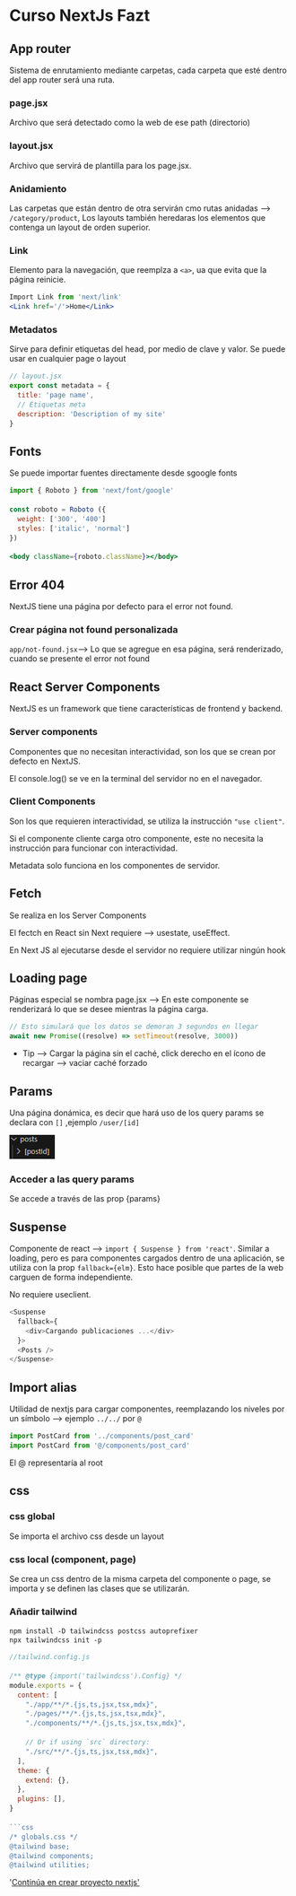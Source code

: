 # Curso NextJs Fazt

## App router

Sistema de enrutamiento mediante carpetas, cada carpeta que esté dentro del app router será una ruta.

### page.jsx

Archivo que será detectado como la web de ese path (directorio)

### layout.jsx

Archivo que servirá de plantilla para los page.jsx.

### Anidamiento

Las carpetas que están dentro de otra servirán cmo rutas anidadas --> `/category/product`, Los layouts también heredaras los elementos que contenga un layout de orden superior.

### Link

Elemento para la navegación, que reemplza a `<a>`, ua que evita que la página reinicie. 

```jsx
Import Link from 'next/link'
<Link href='/'>Home</Link>
```

### Metadatos

Sirve para definir etiquetas del head, por medio de clave y valor. Se puede usar en cualquier page o layout

```jsx
// layout.jsx
export const metadata = {
  title: 'page name',
  // Etiquetas meta
  description: 'Description of my site'
} 
```

## Fonts

Se puede importar fuentes directamente desde sgoogle fonts

```jsx
import { Roboto } from 'next/font/google'

const roboto = Roboto ({
  weight: ['300', '400']
  styles: ['italic', 'normal']
})

<body className={roboto.className}></body>

```

## Error 404

NextJS tiene una página por defecto para el error not found.

### Crear página not found personalizada

`app/not-found.jsx`--> Lo que se agregue en esa página, será renderizado, cuando se presente el error not found

## React Server Components

NextJS es un framework que tiene características de frontend y backend.

### Server components

Componentes que no necesitan interactividad, son los que se crean por defecto en NextJS. 

El console.log() se ve en la terminal del servidor no en el navegador.

### Client Components

Son los que requieren interactividad, se utiliza la instrucción `"use client"`.

Si el componente cliente carga otro componente, este no necesita la instrucción para funcionar con interactividad.

Metadata solo funciona en los componentes de servidor.

## Fetch

Se realiza en los Server Components

El fectch en React sin Next requiere --> usestate, useEffect.

En Next JS al ejecutarse desde el servidor no requiere utilizar ningún hook

## Loading page

Páginas especial se nombra page.jsx --> En este componente se renderizará lo que se desee mientras la página carga.

```js
// Esto simulará que los datos se demoran 3 segundos en llegar
await new Promise((resolve) => setTimeout(resolve, 3000))
```

- Tip --> Cargar la página sin el caché, click derecho en el ícono de recargar --> vaciar caché forzado

## Params

Una página donámica, es decir que hará uso de los query params se declara con `[]` ,ejemplo `/user/[id]`

![query params](image.png)

### Acceder a las query params

Se accede a través de las prop {params}

## Suspense

Componente de react --> `import { Suspense } from 'react'`. Similar a loading, pero es para componentes cargados dentro de una aplicación, se utiliza con la prop `fallback={elm}`. Esto hace posible que partes de la web carguen de forma independiente.

No requiere useclient.

```js
<Suspense
  fallback={
    <div>Cargando publicaciones ...</div>
  }>
  <Posts />
</Suspense>
```
<!-- Reapasar y comprobar esta funcionalidad -->

## Import alias

Utilidad de nextjs para cargar componentes, reemplazando los niveles por un símbolo --> ejemplo `../../` por `@`

```js
import PostCard from '../components/post_card'
import PostCard from '@/components/post_card'
```
El @ representaría al root

## css

### css global

Se importa el archivo css desde un layout

### css local (component, page)

Se crea un css dentro de la misma carpeta del componente o page, se importa y se definen las clases que se utilizarán.

### Añadir tailwind

```
npm install -D tailwindcss postcss autoprefixer
npx tailwindcss init -p
```

```js
//tailwind.config.js

/** @type {import('tailwindcss').Config} */
module.exports = {
  content: [
    "./app/**/*.{js,ts,jsx,tsx,mdx}",
    "./pages/**/*.{js,ts,jsx,tsx,mdx}",
    "./components/**/*.{js,ts,jsx,tsx,mdx}",
 
    // Or if using `src` directory:
    "./src/**/*.{js,ts,jsx,tsx,mdx}",
  ],
  theme: {
    extend: {},
  },
  plugins: [],
}

```css
/* globals.css */
@tailwind base;
@tailwind components;
@tailwind utilities;
```

'[Continúa en crear proyecto nextjs'](https://youtu.be/_SPoSMmN3ZU?t=6078)